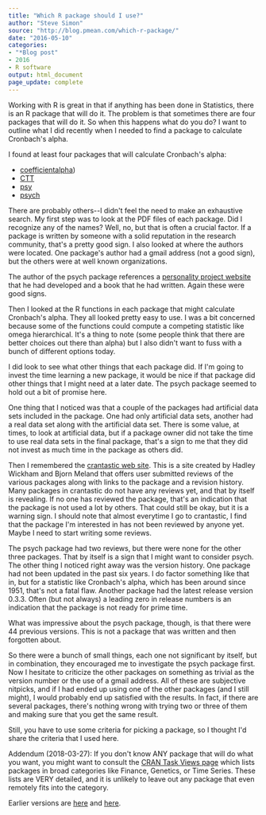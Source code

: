 ```yaml
---
title: "Which R package should I use?"
author: "Steve Simon"
source: "http://blog.pmean.com/which-r-package/"
date: "2016-05-10"
categories:
- "*Blog post"
- 2016
- R software
output: html_document
page_update: complete
---
```


Working with R is great in that if anything has been done in Statistics, there is an R package that will do it. The problem is that sometimes there are four packages that will do it. So when this happens what do you do? I want to outline what I did recently when I needed to find a package to calculate Cronbach's alpha.

<!---More--->

I found at least four packages that will calculate Cronbach's alpha:

+ [coefficientalpha][p1])
+ [CTT][p2]
+ [psy][p3]
+ [psych][p4]

[p1]: http://cran.r-project.org/web/packages/coefficientalpha
[p2]: http://cran.r-project.org/web/packages/CTT
[p3]: https://cran.r-project.org/web/packages/psy/
[p4]: https://cran.r-project.org/web/packages/psych/

There are probably others--I didn't feel the need to make an exhaustive search. My first step was to look at the PDF files of each package. Did I recognize any of the names? Well, no, but that is often a crucial factor. If a package is written by someone with a solid reputation in the research community, that's a pretty good sign. I also looked at where the authors were located. One package's author had a gmail address (not a good sign), but the others were at well known organizations.

The author of the psych package references a [personality project website][p5] that he had developed and a book that he had written. Again these were good signs.

[p5]: http://personality-project.org/index.html

Then I looked at the R functions in each package that might calculate Cronbach's alpha. They all looked pretty easy to use. I was a bit concerned because some of the functions could compute a competing statistic like omega hierarchical. It's a thing to note (some people think that there are better choices out there than alpha) but I also didn't want to fuss with a bunch of different options today.

I did look to see what other things that each package did. If I'm going to invest the time learning a new package, it would be nice if that package did other things that I might need at a later date. The psych package seemed to hold out a bit of promise here.

One thing that I noticed was that a couple of the packages had artificial data sets included in the package. One had only artificial data sets, another had a real data set along with the artificial data set. There is some value, at times, to look at artificial data, but if a package owner did not take the time to use real data sets in the final package, that's a sign to me that they did not invest as much time in the package as others did.

Then I remembered the [crantastic web site][p6]. This is a site created by Hadley Wickham and Bjorn Meland that offers user submitted reviews of the various packages along with links to the package and a revision history. Many packages in crantastic do not have any reviews yet, and that by itself is revealing. If no one has reviewed the package, that's an indication that the package is not used a lot by others. That could still be okay, but it is a warning sign. I should note that almost everytime I go to crantastic, I find that the package I'm interested in has not been reviewed by anyone yet. Maybe I need to start writing some reviews.

[p6]: http://crantastic.org/

The psych package had two reviews, but there were none for the other three packages. That by itself is a sign that I might want to consider psych. The other thing I noticed right away was the version history. One package had not been updated in the past six years. I do factor something like that in, but for a statistic like Cronbach's alpha, which has been around since 1951, that's not a fatal flaw. Another package had the latest release version 0.3.3. Often (but not always) a leading zero in release numbers is an indication that the package is not ready for prime time.

What was impressive about the psych package, though, is that there were 44 previous versions. This is not a package that was written and then forgotten about.

So there were a bunch of small things, each one not significant by itself, but in combination, they encouraged me to investigate the psych package first. Now I hesitate to criticize the other packages on something as trivial as the version number or the use of a gmail address. All of these are subjective nitpicks, and if I had ended up using one of the other packages (and I still might), I would probably end up satisfied with the results. In fact, if there are several packages, there's nothing wrong with trying two or three of them and making sure that you get the same result.

Still, you have to use some criteria for picking a package, so I thought I'd share the criteria that I used here.

Addendum (2018-03-27): If you don't know ANY package that will do what you want, you might want to consult the [CRAN Task Views page][p7] which lists packages in broad categories like Finance, Genetics, or Time Series. These lists are VERY detailed, and it is unlikely to leave out any package that even remotely fits into the category.

[p7]: https://cran.r-project.org/web/views/

 
Earlier versions are [here][sim1] and [here][sim2].
 
[sim1]: http://blog.pmean.com/which-r-package/
[sim2]: http://new.pmean.com/which-r-package/
 
